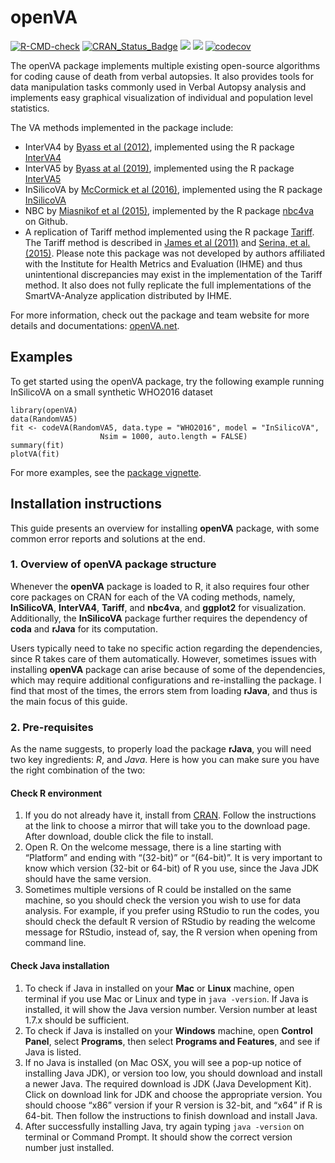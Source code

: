 # openVA
[![R-CMD-check](https://github.com/verbal-autopsy-software/openVA/workflows/R-CMD-check/badge.svg)](https://github.com/verbal-autopsy-software/openVA/actions) [![CRAN\_Status\_Badge](https://www.r-pkg.org/badges/version/openVA)](https://cran.r-project.org/package=openVA)  [![](https://cranlogs.r-pkg.org/badges/openVA)](https://cran.r-project.org/package=openVA) [![](https://cranlogs.r-pkg.org/badges/grand-total/openVA?color=orange)](https://cran.r-project.org/package=openVA)
[![codecov](https://codecov.io/gh/verbal-autopsy-software/openVA/branch/master/graph/badge.svg?token=P049IXFSVH)](https://app.codecov.io/gh/verbal-autopsy-software/openVA)

The openVA package implements multiple existing open-source algorithms for coding cause of death from verbal autopsies. It also provides tools for data manipulation tasks commonly used in Verbal Autopsy analysis and implements easy graphical visualization of individual and population level statistics. 
 
The VA methods implemented in the package include:
+ InterVA4 by [Byass et al (2012)](https://doi.org/10.3402/gha.v5i0.19281), implemented using the R package [InterVA4](https://CRAN.R-project.org/package=InterVA4)
+ InterVA5 by [Byass at al (2019)](https://doi.org/10.1186/s12916-019-1333-6), implemented using the R package [InterVA5](https://CRAN.R-project.org/package=InterVA5)
+ InSilicoVA by [McCormick et al (2016)](https://doi.org/10.1080/01621459.2016.1152191), implemented using the R package [InSilicoVA](https://CRAN.R-project.org/package=InSilicoVA)
+ NBC by [Miasnikof et al (2015)](https://doi.org/10.1186/s12916-015-0521-2), implemented by the R package [nbc4va](https://github.com/rrwen/nbc4va) on Github.  
+ A replication of Tariff method implemented using the R package [Tariff](https://CRAN.R-project.org/package=Tariff). The Tariff method is described in [James et al (2011)](https://doi.org/10.1186/1478-7954-9-31) and [Serina, et al. (2015)](https://doi.org/10.1186/s12916-015-0527-9). Please note this package was not developed by authors affiliated with the Institute for Health Metrics and Evaluation (IHME) and thus unintentional discrepancies may exist in the implementation of the Tariff method. It also does not fully replicate the full implementations of the SmartVA-Analyze application distributed by IHME.


For more information, check out the package and team website for more details and documentations: [openVA.net](https://openva.net/).


## Examples

To get started using the openVA package, try the following example running InSilicoVA on a small synthetic WHO2016 dataset

```
library(openVA)
data(RandomVA5)
fit <- codeVA(RandomVA5, data.type = "WHO2016", model = "InSilicoVA",
                    Nsim = 1000, auto.length = FALSE)
summary(fit)
plotVA(fit)
```

For more examples, see the [package vignette](inst/doc/openVA-vignette.html).


## Installation instructions

This guide presents an overview for installing **openVA** package, with some common error reports and solutions at the end.

### 1. Overview of openVA package structure
Whenever the **openVA** package is loaded to R, it also requires four other core packages on CRAN for each of the VA coding methods, namely, **InSilicoVA**, **InterVA4**, **Tariff**, and **nbc4va**, and **ggplot2** for visualization. Additionally, the **InSilicoVA** package further requires the dependency of **coda** and **rJava** for its computation. 

Users typically need to take no specific action regarding the dependencies, since R takes care of them automatically. However, sometimes issues with installing **openVA** package can arise because of some of the dependencies, which may require additional configurations and re-installing the package. I find that most of the times, the errors stem from loading **rJava**, and thus is the main focus of this guide.

### 2. Pre-requisites
As the name suggests, to properly load the package **rJava**, you will need two key ingredients: _R_, and _Java_. Here is how you can make sure you have the right combination of the two:
 
#### Check R environment
1. If you do not already have it, install from [CRAN](https://cran.r-project.org/). Follow the instructions at the link to choose a mirror that will take you to the download page. After download, double click the file to install.
2. Open R. On the welcome message, there is a line starting with “Platform” and ending with “(32-bit)” or “(64-bit)”. It is very important to know which version (32-bit or 64-bit) of R you use, since the Java JDK should have the same version. 
3. Sometimes multiple versions of R could be installed on the same machine, so you should check the version you wish to use for data analysis. For example, if you prefer using RStudio to run the codes, you should check the default R version of RStudio by reading the welcome message for RStudio, instead of, say, the R version when opening from command line.

#### Check Java installation
1. To check if Java in installed on your **Mac** or **Linux** machine, open terminal if you use Mac or Linux and type in ```java -version```. If Java is installed, it will show the Java version number. Version number at least 1.7.x should be sufficient.
2. To check if Java is installed on your **Windows** machine, open **Control Panel**, select **Programs**, then select **Programs and Features**, and see if Java is listed. 
3. If no Java is installed (on Mac OSX, you will see a pop-up notice of installing Java JDK), or version too low, you should download and install a newer Java. The required download is JDK (Java Development Kit). Click on download link for JDK and choose the appropriate version. You should choose “x86” version if your R version is 32-bit, and “x64” if R is 64-bit. Then follow the instructions to finish download and install Java.
4. After successfully installing Java, try again typing ```java -version``` on terminal or Command Prompt. It should show the correct version number just installed.
